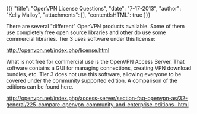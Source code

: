 {{{
  "title": "OpenVPN License Questions",
  "date": "7-17-2013",
  "author": "Kelly Malloy",
  "attachments": [],
  "contentIsHTML": true
}}}

<p>There are several "different" OpenVPN products available. Some of them use completely free open source libraries and other do use some commercial libraries. Tier 3 uses software under this license:</p>
<p><a href="http://openvpn.net/index.php/license.html" target="_blank">http://openvpn.net/index.php/license.html</a>
</p>
<p>What is not free for commercial use is the OpenVPN Access Server. That software contains a GUI for managing connections, creating VPN download bundles, etc. Tier 3 does not use this software, allowing everyone to be covered under the community
  supported edition. A comparison of the editions can be found here.</p>
<p><a href="http://openvpn.net/index.php/access-server/section-faq-openvpn-as/32-general/225-compare-openvpn-community-and-enterprise-editions-.html" target="_blank">http://openvpn.net/index.php/access-server/section-faq-openvpn-as/32-general/225-compare-openvpn-community-and-enterprise-editions-.html</a>
</p>